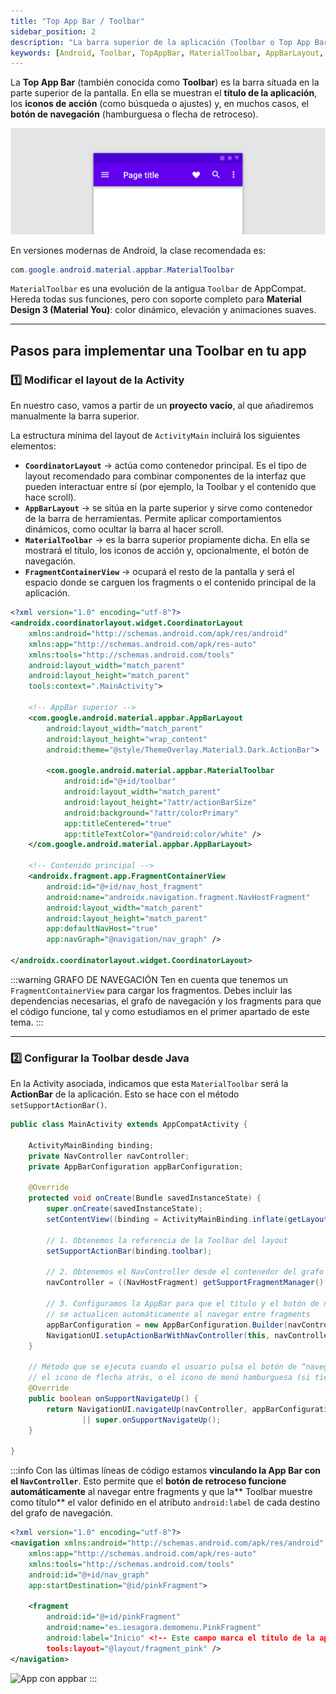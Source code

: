 ```yaml
---
title: "Top App Bar / Toolbar"
sidebar_position: 2
description: "La barra superior de la aplicación (Toolbar o Top App Bar) permite mostrar el título, acciones y opciones de navegación, integrándose fácilmente con NavigationUI y los principios de Material Design."
keywords: [Android, Toolbar, TopAppBar, MaterialToolbar, AppBarLayout, CoordinatorLayout, NavigationUI]
---
```


<div class="justify-text">

La **Top App Bar** (también conocida como **Toolbar**) es la barra situada en la parte superior de la pantalla. En ella se muestran el **título de la aplicación**, los **iconos de acción** (como búsqueda o ajustes) y, en muchos casos, el **botón de navegación** (hamburguesa o flecha de retroceso).

![Demo toolbar](../0-img/demo-toolbar.png)

En versiones modernas de Android, la clase recomendada es:

```java
com.google.android.material.appbar.MaterialToolbar
```

`MaterialToolbar` es una evolución de la antigua `Toolbar` de AppCompat.
Hereda todas sus funciones, pero con soporte completo para **Material Design 3 (Material You)**: color dinámico, elevación y animaciones suaves.

---

## Pasos para implementar una Toolbar en tu app

### 1️⃣ Modificar el layout de la Activity

En nuestro caso, vamos a partir de un **proyecto vacío**, al que añadiremos manualmente la barra superior.

La estructura mínima del layout de `ActivityMain` incluirá los siguientes elementos:

* **`CoordinatorLayout`** → actúa como contenedor principal. Es el tipo de layout recomendado para combinar componentes de la interfaz que pueden interactuar entre sí (por ejemplo, la Toolbar y el contenido que hace scroll).
* **`AppBarLayout`** → se sitúa en la parte superior y sirve como contenedor de la barra de herramientas. Permite aplicar comportamientos dinámicos, como ocultar la barra al hacer scroll.
* **`MaterialToolbar`** → es la barra superior propiamente dicha. En ella se mostrará el título, los iconos de acción y, opcionalmente, el botón de navegación.
* **`FragmentContainerView`** → ocupará el resto de la pantalla y será el espacio donde se carguen los fragments o el contenido principal de la aplicación.


```xml title="activity_main.xml"
<?xml version="1.0" encoding="utf-8"?>
<androidx.coordinatorlayout.widget.CoordinatorLayout
    xmlns:android="http://schemas.android.com/apk/res/android"
    xmlns:app="http://schemas.android.com/apk/res-auto"
    xmlns:tools="http://schemas.android.com/tools"
    android:layout_width="match_parent"
    android:layout_height="match_parent"
    tools:context=".MainActivity">

    <!-- AppBar superior -->
    <com.google.android.material.appbar.AppBarLayout
        android:layout_width="match_parent"
        android:layout_height="wrap_content"
        android:theme="@style/ThemeOverlay.Material3.Dark.ActionBar">

        <com.google.android.material.appbar.MaterialToolbar
            android:id="@+id/toolbar"
            android:layout_width="match_parent"
            android:layout_height="?attr/actionBarSize"
            android:background="?attr/colorPrimary"
            app:titleCentered="true"
            app:titleTextColor="@android:color/white" />
    </com.google.android.material.appbar.AppBarLayout>

    <!-- Contenido principal -->
    <androidx.fragment.app.FragmentContainerView
        android:id="@+id/nav_host_fragment"
        android:name="androidx.navigation.fragment.NavHostFragment"
        android:layout_width="match_parent"
        android:layout_height="match_parent"
        app:defaultNavHost="true"
        app:navGraph="@navigation/nav_graph" />

</androidx.coordinatorlayout.widget.CoordinatorLayout>
```

:::warning GRAFO DE NAVEGACIÓN
Ten en cuenta que tenemos un `FragmentContainerView` para cargar los fragmentos. Debes incluir las dependencias necesarias, el grafo de navegación y los fragments para que el código funcione, tal y como estudiamos en el primer apartado de este tema.
:::

---

### 2️⃣ Configurar la Toolbar desde Java

En la Activity asociada, indicamos que esta `MaterialToolbar` será la **ActionBar** de la aplicación.
Esto se hace con el método `setSupportActionBar()`.

```java title="MainActivity.java"
public class MainActivity extends AppCompatActivity {

    ActivityMainBinding binding;
    private NavController navController;
    private AppBarConfiguration appBarConfiguration;

    @Override
    protected void onCreate(Bundle savedInstanceState) {
        super.onCreate(savedInstanceState);
        setContentView((binding = ActivityMainBinding.inflate(getLayoutInflater())).getRoot());

        // 1. Obtenemos la referencia de la Toolbar del layout
        setSupportActionBar(binding.toolbar);

        // 2. Obtenemos el NavController desde el contenedor del grafo
        navController = ((NavHostFragment) getSupportFragmentManager().findFragmentById(R.id.nav_host_fragment)).getNavController();

        // 3. Configuramos la AppBar para que el título y el botón de navegación
        // se actualicen automáticamente al navegar entre fragments
        appBarConfiguration = new AppBarConfiguration.Builder(navController.getGraph()).build();
        NavigationUI.setupActionBarWithNavController(this, navController, appBarConfiguration);
    }

    // Método que se ejecuta cuando el usuario pulsa el botón de “navegación superior” de la barra de la app, es decir:
    // el icono de flecha atrás, o el icono de menú hamburguesa (si tienes un DrawerLayout).
    @Override
    public boolean onSupportNavigateUp() {
        return NavigationUI.navigateUp(navController, appBarConfiguration)
                || super.onSupportNavigateUp();
    }

}
```

:::info
Con las últimas líneas de código estamos **vinculando la App Bar con el `NavController`**.
Esto permite que el **botón de retroceso funcione automáticamente** al navegar entre fragments y que la** Toolbar muestre como título** el valor definido en el atributo `android:label` de cada destino del grafo de navegación.

```xml title="nav_graph.xml"
<?xml version="1.0" encoding="utf-8"?>
<navigation xmlns:android="http://schemas.android.com/apk/res/android"
    xmlns:app="http://schemas.android.com/apk/res-auto"
    xmlns:tools="http://schemas.android.com/tools"
    android:id="@+id/nav_graph"
    app:startDestination="@id/pinkFragment">

    <fragment
        android:id="@+id/pinkFragment"
        android:name="es.iesagora.demomenu.PinkFragment"
        android:label="Inicio" <!-- Este campo marca el título de la app bar -->
        tools:layout="@layout/fragment_pink" />
</navigation>
````

![App con appbar](../0-img/app-con-appbar.png)
:::

</div>

